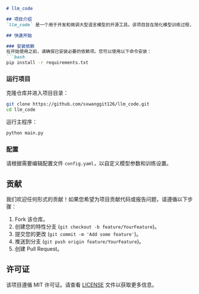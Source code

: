 
```markdown
# llm_code

## 项目介绍
`llm_code` 是一个用于开发和微调大型语言模型的开源工具。该项目旨在简化模型训练过程，提高开发效率，并为用户提供易于使用的接口。

## 快速开始

### 安装依赖
在开始使用之前，请确保已安装必要的依赖项。您可以使用以下命令安装：
```bash
pip install -r requirements.txt
```

### 运行项目
克隆仓库并进入项目目录：
```bash
git clone https://github.com/sxwanggit126/llm_code.git
cd llm_code
```

运行主程序：
```bash
python main.py
```

### 配置
请根据需要编辑配置文件 `config.yaml`，以自定义模型参数和训练设置。

## 贡献
我们欢迎任何形式的贡献！如果您希望为项目贡献代码或报告问题，请遵循以下步骤：
1. Fork 该仓库。
2. 创建您的特性分支 (`git checkout -b feature/YourFeature`)。
3. 提交您的更改 (`git commit -m 'Add some feature'`)。
4. 推送到分支 (`git push origin feature/YourFeature`)。
5. 创建 Pull Request。

## 许可证
该项目遵循 MIT 许可证。请查看 [LICENSE](LICENSE) 文件以获取更多信息。
```
